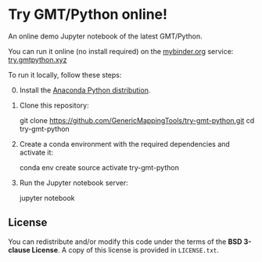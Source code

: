 # Try GMT/Python online!

An online demo Jupyter notebook of the latest GMT/Python.

You can run it online (no install required) on the [mybinder.org](https://mybinder.org/) service:
[try.gmtpython.xyz](http://try.gmtpython.xyz)

To run it locally, follow these steps:

0. Install the [Anaconda Python distribution](https://www.anaconda.com/download/).
1. Clone this repository:

    git clone https://github.com/GenericMappingTools/try-gmt-python.git
    cd try-gmt-python

2. Create a conda environment with the required dependencies and activate it:

    conda env create
    source activate try-gmt-python

3. Run the Jupyter notebook server:

    jupyter notebook


## License

You can redistribute and/or modify this code under the
terms of the **BSD 3-clause License**. A copy of this license is provided in
`LICENSE.txt`.
